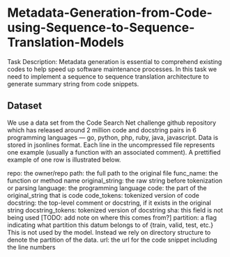 # Metadata-Generation-from-Code-using-Sequence-to-Sequence-Translation-Models

Task Description: Metadata generation is essential to comprehend existing codes to help speed up software maintenance processes. In this task we need to implement a sequence to sequence translation architecture to generate summary string from code snippets.

## Dataset

We use a data set from the Code Search Net challenge github repository which has released around 2 million code and docstring pairs in 6 programming languages — go, python, php, ruby, java, javascript. Data is stored in jsonlines format. Each line in the uncompressed file represents one example (usually a function with an associated comment). A prettified example of one row is illustrated below.

repo: the owner/repo
path: the full path to the original file
func_name: the function or method name
original_string: the raw string before tokenization or parsing
language: the programming language
code: the part of the original_string that is code
code_tokens: tokenized version of code
docstring: the top-level comment or docstring, if it exists in the original string
docstring_tokens: tokenized version of docstring
sha: this field is not being used [TODO: add note on where this comes from?]
partition: a flag indicating what partition this datum belongs to of {train, valid, test, etc.} This is not used by the model. Instead we rely on directory structure to denote the partition of the data.
url: the url for the code snippet including the line numbers
